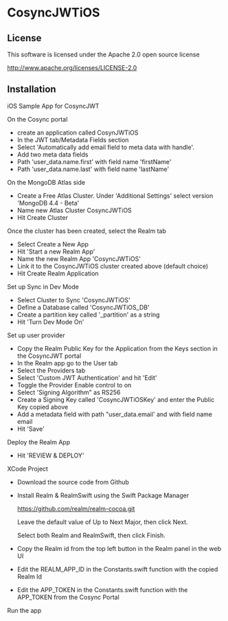 # CosyncJWTiOS

## License

This software is licensed under the Apache 2.0 open source license

http://www.apache.org/licenses/LICENSE-2.0

## Installation

iOS Sample App for CosyncJWT

On the Cosync portal

* create an application called CosynJWTiOS
* In the JWT tab/Metadata Fields section
* Select 'Automatically add email field to meta data with handle'.
* Add two meta data fields
* Path 'user_data.name.first' with field name 'firstName'
* Path 'user_data.name.last' with field name 'lastName'

On the MongoDB Atlas side

* Create a Free Atlas Cluster. Under 'Additional Settings' select version 'MongoDB 4.4 - Beta'
* Name new Atlas Cluster CosyncJWTiOS
* Hit Create Cluster

Once the cluster has been created, select the Realm tab 

* Select Create a New App
* Hit 'Start a new Realm App'
* Name the new Realm App 'CosyncJWTiOS'
* Link it to the CosyncJWTiOS cluster created above (default choice)
* Hit Create Realm Application

Set up Sync in Dev Mode

* Select Cluster to Sync 'CosyncJWTiOS'
* Define a Database called 'CosyncJWTiOS_DB'
* Create a partition key called '_partition' as a string
* Hit 'Turn Dev Mode On'

Set up user provider 

* Copy the Realm Public Key for the Application from the Keys section in the CosyncJWT portal
* In the Realm app go to the User tab
* Select the Providers tab
* Select 'Custom JWT Authentication' and hit 'Edit'
* Toggle the Provider Enable control to on
* Select 'Signing Algorithm" as RS256
* Create a Signing Key called 'CosyncJWTiOSKey' and enter the Public Key copied above
* Add a metadata field with path "user_data.email' and with field name email
* Hit 'Save'

Deploy the Realm App

* Hit 'REVIEW & DEPLOY'

XCode Project

* Download the source code from Github

* Install Realm & RealmSwift using the Swift Package Manager

    https://github.com/realm/realm-cocoa.git

    Leave the default value of Up to Next Major, then click Next.
    
    Select both Realm and RealmSwift, then click Finish.

* Copy the Realm id from the top left button in the Realm panel in the web UI
* Edit the REALM_APP_ID in the Constants.swift function with the copied Realm Id
* Edit the APP_TOKEN in the Constants.swift function with the APP_TOKEN from the Cosync Portal

Run the app
